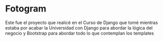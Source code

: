 # Fotogram
Este fue el proyecto que realicé en el Curso de Django que tomé mientras estaba por acabar la Universidad con Django para abordar la lógica del negocio y Bootstrap para abordar todo lo que contemplan los templates
